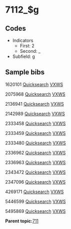 # 7112\_$g

## Codes

-   Indicators
    -   First: 2
    -   Second: \_
-   Subfield: g

## Sample bibs

1620101 [Quicksearch](https://search.library.yale.edu/catalog/1620101) [VXWS](http://prodorbis.library.yale.edu:7014/vxws/GetHoldingsService?bibId=1620101)

2075968 [Quicksearch](https://search.library.yale.edu/catalog/2075968) [VXWS](http://prodorbis.library.yale.edu:7014/vxws/GetHoldingsService?bibId=2075968)

2136941 [Quicksearch](https://search.library.yale.edu/catalog/2136941) [VXWS](http://prodorbis.library.yale.edu:7014/vxws/GetHoldingsService?bibId=2136941)

2142989 [Quicksearch](https://search.library.yale.edu/catalog/2142989) [VXWS](http://prodorbis.library.yale.edu:7014/vxws/GetHoldingsService?bibId=2142989)

2333458 [Quicksearch](https://search.library.yale.edu/catalog/2333458) [VXWS](http://prodorbis.library.yale.edu:7014/vxws/GetHoldingsService?bibId=2333458)

2333459 [Quicksearch](https://search.library.yale.edu/catalog/2333459) [VXWS](http://prodorbis.library.yale.edu:7014/vxws/GetHoldingsService?bibId=2333459)

2333480 [Quicksearch](https://search.library.yale.edu/catalog/2333480) [VXWS](http://prodorbis.library.yale.edu:7014/vxws/GetHoldingsService?bibId=2333480)

2336962 [Quicksearch](https://search.library.yale.edu/catalog/2336962) [VXWS](http://prodorbis.library.yale.edu:7014/vxws/GetHoldingsService?bibId=2336962)

2336963 [Quicksearch](https://search.library.yale.edu/catalog/2336963) [VXWS](http://prodorbis.library.yale.edu:7014/vxws/GetHoldingsService?bibId=2336963)

2343472 [Quicksearch](https://search.library.yale.edu/catalog/2343472) [VXWS](http://prodorbis.library.yale.edu:7014/vxws/GetHoldingsService?bibId=2343472)

2347096 [Quicksearch](https://search.library.yale.edu/catalog/2347096) [VXWS](http://prodorbis.library.yale.edu:7014/vxws/GetHoldingsService?bibId=2347096)

4269171 [Quicksearch](https://search.library.yale.edu/catalog/4269171) [VXWS](http://prodorbis.library.yale.edu:7014/vxws/GetHoldingsService?bibId=4269171)

5446599 [Quicksearch](https://search.library.yale.edu/catalog/5446599) [VXWS](http://prodorbis.library.yale.edu:7014/vxws/GetHoldingsService?bibId=5446599)

5495869 [Quicksearch](https://search.library.yale.edu/catalog/5495869) [VXWS](http://prodorbis.library.yale.edu:7014/vxws/GetHoldingsService?bibId=5495869)

**Parent topic:**[711](../../tags/711/711.md)

